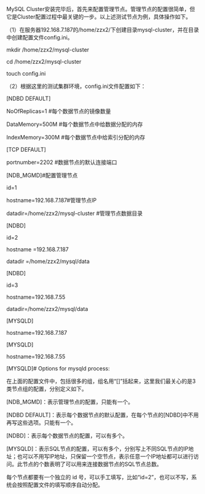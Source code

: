 

MySQL Cluster安装完毕后，首先来配置管理节点。管理节点的配置很简单，但它是Cluster配置过程中最关键的一步。以上述测试节点为例，具体操作如下。

（1）在服务器192.168.7.187的/home/zzx2/下创建目录mysql-cluster，并在目录中创建配置文件config.ini。

mkdir /home/zzx2/mysql-cluster

cd /home/zzx2/mysql-cluster

touch config.ini

（2）根据这里的测试集群环境，config.ini文件配置如下：

[NDBD DEFAULT]

NoOfReplicas=1 #每个数据节点的镜像数量

DataMemory=500M #每个数据节点中给数据分配的内存

IndexMemory=300M #每个数据节点中给索引分配的内存

[TCP DEFAULT]

portnumber=2202 #数据节点的默认连接端口

[NDB_MGMD]#配置管理节点

id=1

hostname=192.168.7.187#管理节点IP

datadir=/home/zzx2/mysql-cluster #管理节点数据目录

[NDBD]

id=2

hostname =192.168.7.187

datadir =/home/zzx2/mysql/data

[NDBD]

id=3

hostname=192.168.7.55

datadir=/home/zzx2/mysql/data

[MYSQLD]

hostname=192.168.7.187

[MYSQLD]

hostname=192.168.7.55

[MYSQLD]# Options for mysqld process:

在上面的配置文件中，包括很多的组，组名用“[]”括起来，这里我们最关心的是3类节点组的配置，分别定义如下。

[NDB_MGMD]：表示管理节点的配置，只能有一个。

[NDBD DEFAULT]：表示每个数据节点的默认配置，在每个节点的[NDBD]中不用再写这些选项。只能有一个。

[NDBD]：表示每个数据节点的配置，可以有多个。

[MYSQLD]：表示SQL节点的配置，可以有多个，分别写上不同SQL节点的IP地址；也可以不用写IP地址，只保留一个空节点，表示任意一个IP地址都可以进行访问。此节点的个数表明了可以用来连接数据节点的SQL节点总数。

每个节点都要有一个独立的 id 号，可以手工填写，比如“id=2”，也可以不写，系统会按照配置文件的填写顺序自动分配。



